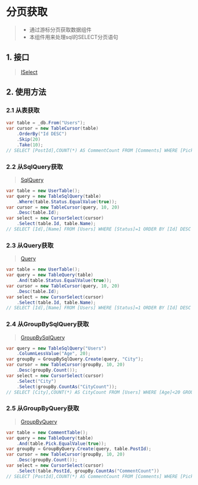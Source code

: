# 分页获取
>* 通过游标分页获取数据组件
>* 本组件用来处理sql的SELECT分页语句

## 1. 接口
>[ISelect](/api/ShadowSql.Select.ISelect.html)

## 2. 使用方法
### 2.1 从表获取
```csharp
var table = _db.From("Users");
var cursor = new TableCursor(table)
    .OrderBy("Id DESC")
    .Skip(20)
    .Take(10);
// SELECT [PostId],COUNT(*) AS CommentCount FROM [Comments] WHERE [Pick]=1 GROUP BY [PostId]
```

### 2.2 从SqlQuery获取
>[SqlQuery](../sqlquery/table.md)
```csharp
var table = new UserTable();
var query = new TableSqlQuery(table)
    .Where(table.Status.EqualValue(true));
var cursor = new TableCursor(query, 10, 20)
    .Desc(table.Id);
var select = new CursorSelect(cursor)
    .Select(table.Id, table.Name);
// SELECT [Id],[Name] FROM [Users] WHERE [Status]=1 ORDER BY [Id] DESC OFFSET 20 ROWS FETCH NEXT 10 ROWS ONLY
```

### 2.3 从Query获取
>[Query](../query/table.md)
```csharp
var table = new UserTable();
var query = new TableQuery(table)
    .And(table.Status.EqualValue(true));
var cursor = new TableCursor(query, 10, 20)
    .Desc(table.Id);
var select = new CursorSelect(cursor)
    .Select(table.Id, table.Name);
// SELECT [Id],[Name] FROM [Users] WHERE [Status]=1 ORDER BY [Id] DESC OFFSET 20 ROWS FETCH NEXT 10 ROWS ONLY
```

### 2.4 从GroupBySqlQuery获取
>[GroupBySqlQuery](../sqlquery/groupby.md)
```csharp
var query = new TableSqlQuery("Users")
    .ColumnLessValue("Age", 20);
var groupBy = GroupBySqlQuery.Create(query, "City");
var cursor = new TableCursor(groupBy, 10, 20)
    .Desc(groupBy.Count());
var select = new CursorSelect(cursor)
    .Select("City")
    .Select(groupBy.CountAs("CityCount"));
// SELECT [City],COUNT(*) AS CityCount FROM [Users] WHERE [Age]<20 GROUP BY [City] ORDER BY COUNT(*) DESC OFFSET 20 ROWS FETCH NEXT 10 ROWS ONLY
```
### 2.5 从GroupByQuery获取
>[GroupByQuery](../query/groupby.md)
```csharp
var table = new CommentTable();
var query = new TableQuery(table)
    .And(table.Pick.EqualValue(true));
var groupBy = GroupByQuery.Create(query, table.PostId);
var cursor = new TableCursor(groupBy, 10, 20)
    .Desc(groupBy.Count());
var select = new CursorSelect(cursor)
    .Select(table.PostId, groupBy.CountAs("CommentCount"))
// SELECT [PostId],COUNT(*) AS CommentCount FROM [Comments] WHERE [Pick]=1 GROUP BY [PostId] ORDER BY COUNT(*) DESC OFFSET 20 ROWS FETCH NEXT 10 ROWS ONLY
```

